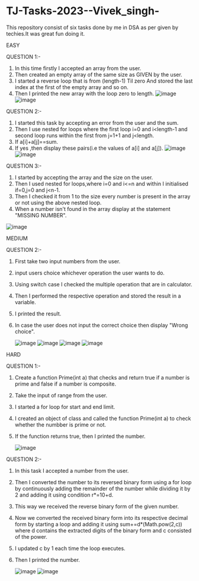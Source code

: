 # TJ-Tasks-2023--Vivek_singh-
This repository consist of six tasks done by me in DSA as per given by techies.It was great fun doing it.

EASY

QUESTION 1:-

1) In this time firstly I accepted an array from the user.
2) Then created an empty array of the same size as GIVEN by the user.
3) I started a reverse loop that is from (length-1) Til zero And stored the last index at the first of the empty array and so on.
4) Then I printed the new array with the loop zero to length.
   ![image](https://github.com/1-VivekSingh/TJ-Tasks-2023--Vivek_singh-/assets/151647937/82a8d9d1-4070-4a81-ad69-8535c30fb89b)
   ![image](https://github.com/1-VivekSingh/TJ-Tasks-2023--Vivek_singh-/assets/151647937/1f9f8fa3-01c2-4feb-a883-26d9a0c73191)

QUESTION 2:-

1) I started this task by accepting an error from the user and the sum.
2) Then I use nested for loops where the first loop i=0 and i<length-1 and second loop runs within the first from j=1+1 and j<length.
3) If a[i]+a[j]==sum.
4) If yes ,then display these pairs(i.e the values of a[i] and a[j]).
   ![image](https://github.com/1-VivekSingh/TJ-Tasks-2023--Vivek_singh-/assets/151647937/f6302900-a809-446e-a338-689376174282)
   ![image](https://github.com/1-VivekSingh/TJ-Tasks-2023--Vivek_singh-/assets/151647937/defcfee2-393d-48bb-a976-628d519e41e6)


QUESTION 3:-

1) I started by accepting the array and the size on the user.
2) Then I used nested for loops,where i=0 and i<=n and within I initialised if=0,j=0 and j<n-1.
3) Then I checked it from  1 to the size every number is present in the array or not using the above nested loop.
4) When a number isn't found in the array display at the statement "MISSING NUMBER".

 ![image](https://github.com/1-VivekSingh/TJ-Tasks-2023--Vivek_singh-/assets/151647937/fcc99490-04a9-44d1-932e-4cb3f46ac3e2)

MEDIUM

QUESTION 2:-

1) First take two input numbers from the user.
2) input users choice whichever operation the user wants to do.
3) Using switch case I checked the multiple operation that are in calculator.
4) Then I performed the respective operation and stored the result in a variable.
5) I printed the result.
6) In case the user does not input the correct choice then display "Wrong choice".

   ![image](https://github.com/1-VivekSingh/TJ-Tasks-2023--Vivek_singh-/assets/151647937/7339bb4c-db17-4c22-8748-4f49bb8757f7)
   ![image](https://github.com/1-VivekSingh/TJ-Tasks-2023--Vivek_singh-/assets/151647937/720908d7-3059-4ea5-b1e5-8d0a02e6bcb4)
   ![image](https://github.com/1-VivekSingh/TJ-Tasks-2023--Vivek_singh-/assets/151647937/10bc01f3-d4f6-42bf-8e0a-fefc320d626d)
   ![image](https://github.com/1-VivekSingh/TJ-Tasks-2023--Vivek_singh-/assets/151647937/2bf25fc6-57c1-4ff5-a020-792470a5d0f6)

   
HARD

QUESTION 1:-

1) Create a function Prime(int a) that checks and return true if a number is prime and false if a number is composite.
2) Take the input of range from the user.
3) I started a for loop for start and end limit.
4) I created an object of class and called the function Prime(int a) to check whether the numbber is prime or not.
5) If the function returns true, then I printed the number.

   ![image](https://github.com/1-VivekSingh/TJ-Tasks-2023--Vivek_singh-/assets/151647937/29b671bb-6578-4003-8ef0-d8c18a073daf)

QUESTION 2:-

1) In this task I accepted a number from the user.
2) Then I converted the number to its reversed binary form using a for loop by continuously adding the remainder of the number while dividing it by 2 and adding it using condition r*=10+d.
3) This way we received the reverse binary form of the given number.
4) Now we converted the received binary form into its respective decimal form by starting a loop and adding it using sum+=d*(Math.pow(2,c)) where d contains the extracted digits of the binary form and c consisted of the power.
5) I updated c by 1 each time the loop executes.
6) Then I printed the number. 

    ![image](https://github.com/1-VivekSingh/TJ-Tasks-2023--Vivek_singh-/assets/151647937/5d200614-ebb6-4990-a079-c5d0058d11a2)
   ![image](https://github.com/1-VivekSingh/TJ-Tasks-2023--Vivek_singh-/assets/151647937/144eb4c4-4ae7-4e9d-9ea3-b9df30b8720d)







   
